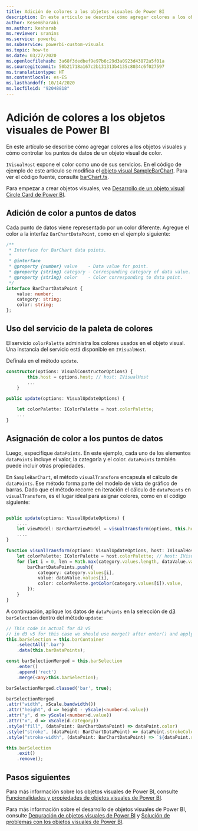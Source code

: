 ```yaml
---
title: Adición de colores a los objetos visuales de Power BI
description: En este artículo se describe cómo agregar colores a los objetos visuales de Power BI y cómo controlar los puntos de datos de un objeto visual con color.
author: KesemSharabi
ms.author: kesharab
ms.reviewer: sranins
ms.service: powerbi
ms.subservice: powerbi-custom-visuals
ms.topic: how-to
ms.date: 03/27/2020
ms.openlocfilehash: 3a68f3dedbef9e97b6c29d3a0923d43872a5f01a
ms.sourcegitcommit: 50b21718a167c2b131313b4135c8034c6f027597
ms.translationtype: HT
ms.contentlocale: es-ES
ms.lasthandoff: 10/14/2020
ms.locfileid: "92048818"
---
```

# <a name="add-colors-to-your-power-bi-visuals"></a>Adición de colores a los objetos visuales de Power BI

En este artículo se describe cómo agregar colores a los objetos visuales y cómo controlar los puntos de datos de un objeto visual de color.

`IVisualHost` expone el color como uno de sus servicios.
En el código de ejemplo de este artículo se modifica el [objeto visual SampleBarChart](https://github.com/microsoft/PowerBI-visuals-sampleBarChart).
Para ver el código fuente, consulte [barChart.ts](https://github.com/microsoft/PowerBI-visuals-sampleBarChart/blob/master/src/barChart.ts).

Para empezar a crear objetos visuales, vea [Desarrollo de un objeto visual Circle Card de Power BI](develop-circle-card.md).

## <a name="add-color-to-data-points"></a>Adición de color a puntos de datos

Cada punto de datos viene representado por un color diferente.
Agregue el color a la interfaz `BarChartDataPoint`, como en el ejemplo siguiente:

```typescript
/**
 * Interface for BarChart data points.
 *
 * @interface
 * @property {number} value    - Data value for point.
 * @property {string} category - Corresponding category of data value.
 * @property {string} color    - Color corresponding to data point.
 */
interface BarChartDataPoint {
    value: number;
    category: string;
    color: string;
};
```

## <a name="use-the-color-palette-service"></a>Uso del servicio de la paleta de colores

El servicio `colorPalette` administra los colores usados en el objeto visual.
Una instancia del servicio está disponible en `IVisualHost`.

Defínala en el método `update`.

```typescript
constructor(options: VisualConstructorOptions) {
        this.host = options.host; // host: IVisualHost
        ...
    }

public update(options: VisualUpdateOptions) {

    let colorPalette: IColorPalette = host.colorPalette;
    ...
}
```

## <a name="assigning-color-to-data-points"></a>Asignación de color a los puntos de datos

Luego, especifique `dataPoints`.
En este ejemplo, cada uno de los elementos `dataPoints` incluye el valor, la categoría y el color.
`dataPoints` también puede incluir otras propiedades.

En `SampleBarChart`, el método `visualTransform` encapsula el cálculo de `dataPoints`.
Ese método forma parte del modelo de vista de gráfico de barras.
Dado que el método recorre en iteración el cálculo de `dataPoints` en `visualTransform`, es el lugar ideal para asignar colores, como en el código siguiente:

```typescript

public update(options: VisualUpdateOptions) {
    ....
    let viewModel: BarChartViewModel = visualTransform(options, this.host);
    ....
}

function visualTransform(options: VisualUpdateOptions, host: IVisualHost): BarChartViewModel {
    let colorPalette: IColorPalette = host.colorPalette; // host: IVisualHost
    for (let i = 0, len = Math.max(category.values.length, dataValue.values.length); i < len; i++) {
        barChartDataPoints.push({
            category: category.values[i],
            value: dataValue.values[i],
            color: colorPalette.getColor(category.values[i]).value,
        });
    }
}
```

A continuación, aplique los datos de `dataPoints` en la selección de [d3](https://d3js.org/) `barSelection` dentro del método `update`:

```typescript
// This code is actual for d3 v5
// in d3 v5 for this case we should use merge() after enter() and apply changes on barSelectionMerged
this.barSelection = this.barContainer
    .selectAll('.bar')
    .data(this.barDataPoints);

const barSelectionMerged = this.barSelection
    .enter()
    .append('rect')
    .merge(<any>this.barSelection);

barSelectionMerged.classed('bar', true);

barSelectionMerged
.attr("width", xScale.bandwidth())
.attr("height", d => height - yScale(<number>d.value))
.attr("y", d => yScale(<number>d.value))
.attr("x", d => xScale(d.category))
.style("fill", (dataPoint: BarChartDataPoint) => dataPoint.color)
.style("stroke", (dataPoint: BarChartDataPoint) => dataPoint.strokeColor)
.style("stroke-width", (dataPoint: BarChartDataPoint) => `${dataPoint.strokeWidth}px`);

this.barSelection
    .exit()
    .remove();
```

## <a name="next-steps"></a>Pasos siguientes

Para más información sobre los objetos visuales de Power BI, consulte [Funcionalidades y propiedades de objetos visuales de Power BI](capabilities.md).

Para más información sobre el desarrollo de objetos visuales de Power BI, consulte [Depuración de objetos visuales de Power BI](visuals-how-to-debug.md) y [Solución de problemas con los objetos visuales de Power BI](power-bi-custom-visuals-troubleshoot.md).
